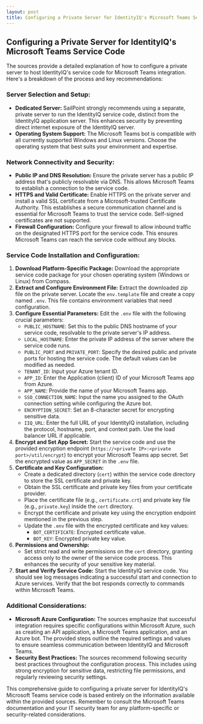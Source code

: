 ```yaml
---
layout: post
title: Configuring a Private Server for IdentityIQ's Microsoft Teams Service Code
---
```


## Configuring a Private Server for IdentityIQ's Microsoft Teams Service Code

The sources provide a detailed explanation of how to configure a private server to host IdentityIQ's service code for Microsoft Teams integration. Here's a breakdown of the process and key recommendations:

### Server Selection and Setup:

*   **Dedicated Server:** SailPoint strongly recommends using a separate, private server to run the IdentityIQ service code, distinct from the IdentityIQ application server. This enhances security by preventing direct internet exposure of the IdentityIQ server.
*   **Operating System Support:** The Microsoft Teams bot is compatible with all currently supported Windows and Linux versions. Choose the operating system that best suits your environment and expertise.

### Network Connectivity and Security:

*   **Public IP and DNS Resolution:** Ensure the private server has a public IP address that's publicly resolvable via DNS. This allows Microsoft Teams to establish a connection to the service code.
*   **HTTPS and Valid Certificate:** Enable HTTPS on the private server and install a valid SSL certificate from a Microsoft-trusted Certificate Authority. This establishes a secure communication channel and is essential for Microsoft Teams to trust the service code. Self-signed certificates are not supported.
*   **Firewall Configuration:** Configure your firewall to allow inbound traffic on the designated HTTPS port for the service code. This ensures Microsoft Teams can reach the service code without any blocks.

### Service Code Installation and Configuration:

1.  **Download Platform-Specific Package:** Download the appropriate service code package for your chosen operating system (Windows or Linux) from Compass.
2.  **Extract and Configure Environment File:** Extract the downloaded zip file on the private server. Locate the `env.template` file and create a copy named `.env`. This file contains environment variables that need configuration.
3.  **Configure Essential Parameters:** Edit the `.env` file with the following crucial parameters:
    *   `PUBLIC_HOSTNAME`: Set this to the public DNS hostname of your service code, resolvable to the private server's IP address.
    *   `LOCAL_HOSTNAME`:  Enter the private IP address of the server where the service code runs.
    *   `PUBLIC_PORT` and `PRIVATE_PORT`: Specify the desired public and private ports for hosting the service code. The default values can be modified as needed.
    *   `TENANT_ID`: Input your Azure tenant ID.
    *   `APP_ID`:  Enter the Application (client) ID of your Microsoft Teams app from Azure.
    *   `APP_NAME`: Provide the name of your Microsoft Teams app.
    *   `SSO_CONNECTION_NAME`:  Input the name you assigned to the OAuth connection setting while configuring the Azure bot.
    *   `ENCRYPTION_SECRET`: Set an 8-character secret for encrypting sensitive data.
    *   `IIQ_URL`:  Enter the full URL of your IdentityIQ installation, including the protocol, hostname, port, and context path. Use the load balancer URL if applicable.
4.  **Encrypt and Set App Secret:**  Start the service code and use the provided encryption endpoint (`https://<private IP>:<private port>/util/encrypt`) to encrypt your Microsoft Teams app secret.  Set the encrypted value as `APP_SECRET` in the `.env` file.
5.  **Certificate and Key Configuration:**
    *   Create a dedicated directory (`cert`) within the service code directory to store the SSL certificate and private key.
    *   Obtain the SSL certificate and private key files from your certificate provider.
    *   Place the certificate file (e.g., `certificate.crt`) and private key file (e.g., `private.key`) inside the `cert` directory.
    *   Encrypt the certificate and private key using the encryption endpoint mentioned in the previous step.
    *   Update the `.env` file with the encrypted certificate and key values:
        *   `BOT_CERTIFICATE`: Encrypted certificate value.
        *   `BOT_KEY`: Encrypted private key value.
6.  **Permissions and Ownership:**
    *   Set strict read and write permissions on the `cert` directory, granting access only to the owner of the service code process. This enhances the security of your sensitive key material.
7.  **Start and Verify Service Code:**  Start the IdentityIQ service code. You should see log messages indicating a successful start and connection to Azure services. Verify that the bot responds correctly to commands within Microsoft Teams.

### Additional Considerations:

*   **Microsoft Azure Configuration:**  The sources emphasize that successful integration requires specific configurations within Microsoft Azure, such as creating an API application, a Microsoft Teams application, and an Azure bot. The provided steps outline the required settings and values to ensure seamless communication between IdentityIQ and Microsoft Teams.
*   **Security Best Practices:**  The sources recommend following security best practices throughout the configuration process. This includes using strong encryption for sensitive data, restricting file permissions, and regularly reviewing security settings.

This comprehensive guide to configuring a private server for IdentityIQ's Microsoft Teams service code is based entirely on the information available within the provided sources. Remember to consult the Microsoft Teams documentation and your IT security team for any platform-specific or security-related considerations.



